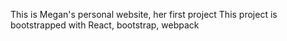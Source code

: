 This is Megan's personal website, her first project
This project is bootstrapped with React, bootstrap, webpack

